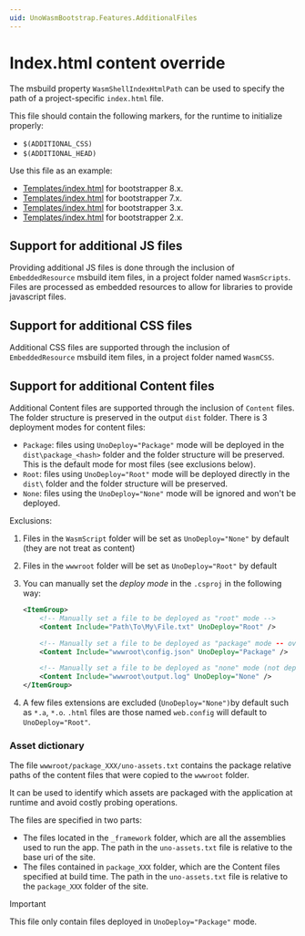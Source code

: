 ```yaml
---
uid: UnoWasmBootstrap.Features.AdditionalFiles
---
```


# Index.html content override

The msbuild property `WasmShellIndexHtmlPath` can be used to specify the path of a project-specific `index.html` file.

This file should contain the following markers, for the runtime to initialize properly:

- `$(ADDITIONAL_CSS)`
- `$(ADDITIONAL_HEAD)`

Use this file as an example:

- [Templates/index.html](https://github.com/unoplatform/Uno.Wasm.Bootstrap/blob/main/src/Uno.Wasm.Bootstrap/Templates/index.html) for bootstrapper 8.x.
- [Templates/index.html](https://github.com/unoplatform/Uno.Wasm.Bootstrap/blob/release/stable/7.0/src/Uno.Wasm.Bootstrap/Templates/index.html) for bootstrapper 7.x.
- [Templates/index.html](https://github.com/unoplatform/Uno.Wasm.Bootstrap/blob/release/stable/3.3/src/Uno.Wasm.Bootstrap/Templates/index.html) for bootstrapper 3.x.
- [Templates/index.html](https://github.com/unoplatform/Uno.Wasm.Bootstrap/blob/release/stable/2.1/src/Uno.Wasm.Bootstrap/Templates/index.html) for bootstrapper 2.x.

## Support for additional JS files

Providing additional JS files is done through the inclusion of `EmbeddedResource`  msbuild item  files, in a project folder named `WasmScripts`.
Files are processed as embedded resources to allow for libraries to provide javascript files.

## Support for additional CSS files

Additional CSS files are supported through the inclusion of `EmbeddedResource`  msbuild item files, in a project folder named `WasmCSS`.

## Support for additional Content files

Additional Content files are supported through the inclusion of `Content` files. The folder structure is preserved in the output `dist` folder. There is 3 deployment modes for content files:

- `Package`: files using `UnoDeploy="Package"` mode will be deployed in the `dist\package_<hash>` folder and the folder structure will be preserved. This is the default mode for most files (see exclusions below).
- `Root`: files using `UnoDeploy="Root"` mode will be deployed directly in the `dist\` folder and the folder structure will be preserved.
- `None`: files using the `UnoDeploy="None"` mode will be ignored and won't be deployed.

Exclusions:

1. Files in the `WasmScript` folder will be set as `UnoDeploy="None"` by default (they are not treat as content)

2. Files in the `wwwroot` folder will be set as `UnoDeploy="Root"` by default

3. You can manually set the _deploy mode_ in the `.csproj` in the following way:

   ```xml
   <ItemGroup>
       <!-- Manually set a file to be deployed as "root" mode -->
       <Content Include="Path\To\My\File.txt" UnoDeploy="Root" />
   
       <!-- Manually set a file to be deployed as "package" mode -- overriding the default "root" mode for wwwroot -->
       <Content Include="wwwroot\config.json" UnoDeploy="Package" />
   
       <!-- Manually set a file to be deployed as "none" mode (not deployed) -->
       <Content Include="wwwroot\output.log" UnoDeploy="None" />
   </ItemGroup>
   ```

1. A few files extensions are excluded (`UnoDeploy="None")`by default such as `*.a`, `*.o`. `.html` files are those named `web.config` will default to `UnoDeploy="Root"`.

### Asset dictionary 

The file `wwwroot/package_XXX/uno-assets.txt` contains the package relative paths of the content files that were copied to the `wwwroot` folder. 

It can be used to identify which assets are packaged with the application at runtime and avoid costly probing operations.

The files are specified in two parts:

- The files located in the `_framework` folder, which are all the assemblies used to run the app. The path in the `uno-assets.txt` file is relative to the base uri of the site.
- The files contained in `package_XXX` folder, which are the Content files specified at build time. The path in the `uno-assets.txt` file is relative to the `package_XXX` folder of the site.

> [!IMPORTANT]
> This file only contain files deployed in `UnoDeploy="Package"` mode.
